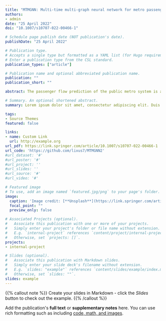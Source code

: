 ```yaml
---
title: "MTMGNN: Multi-time multi-graph neural network for metro passenger flow prediction"
authors:
- admin
date: "25 April 2022"
doi: "10.1007/s10707-022-00466-1"

# Schedule page publish date (NOT publication's date).
publishDate: "25 April 2022"

# Publication type.
# Accepts a single type but formatted as a YAML list (for Hugo requirements).
# Enter a publication type from the CSL standard.
publication_types: ["article"]

# Publication name and optional abbreviated publication name.
publication: ""
publication_short: ""

abstract: The passenger flow prediction of the public metro system is a core and critical part of the intelligent transportation system, and is essential for traffic management, metro planning, and emergency safety measures. Most methods chose the recent segment from historical data as input to predict the future traffic flow; however, this would lead to the loss of the inherent characteristic information of the metro passenger flow’s daily morning and evening peak. Therefore, this study aggregates the recent-term and long-term information and use a long-term Gated Convolutional Neural Network (Gated CNN) to extract the temporal feature from the complex historical data. On the other hand, typical models did not consider the different spatial dependencies between different metro stations; this work proposes various adjacent relationships to characterize the degree of association between nodes. In order to extract spatial and temporal features at the same time, the historical data of recent-term and long-term is merged together to extract spatial features through a multi-graph neural network module. By combining Gated CNN and multi-graph module, we propose a multi-time multi-graph neural network named MTMGNN for metro passenger flow prediction. The result of our experiment on real-world datasets shows that our model MTMGNN is better than all state-of-art methods.

# Summary. An optional shortened abstract.
summary: Lorem ipsum dolor sit amet, consectetur adipiscing elit. Duis posuere tellus ac convallis placerat. Proin tincidunt magna sed ex sollicitudin condimentum.

tags:
- Source Themes
featured: false

links:
- name: Custom Link
  url: http://example.org
url_pdf: https://link.springer.com/article/10.1007/s10707-022-00466-1
url_code: 'https://github.com/lixus7/MTMGNN2'
#url_dataset: '#'
#url_poster: '#'
#url_project: ''
#url_slides: ''
#url_source: '#'
#url_video: '#'

# Featured image
# To use, add an image named `featured.jpg/png` to your page's folder. 
image:
  caption: 'Image credit: [**Unsplash**](https://link.springer.com/article/10.1007/s10707-022-00466-1/figures/3)'
  focal_point: ""
  preview_only: false

# Associated Projects (optional).
#   Associate this publication with one or more of your projects.
#   Simply enter your project's folder or file name without extension.
#   E.g. `internal-project` references `content/project/internal-project/index.md`.
#   Otherwise, set `projects: []`.
projects:
- internal-project

# Slides (optional).
#   Associate this publication with Markdown slides.
#   Simply enter your slide deck's filename without extension.
#   E.g. `slides: "example"` references `content/slides/example/index.md`.
#   Otherwise, set `slides: ""`.
slides: example
---
```


{{% callout note %}}
Create your slides in Markdown - click the *Slides* button to check out the example.
{{% /callout %}}

Add the publication's **full text** or **supplementary notes** here. You can use rich formatting such as including [code, math, and images](https://docs.hugoblox.com/content/writing-markdown-latex/).
